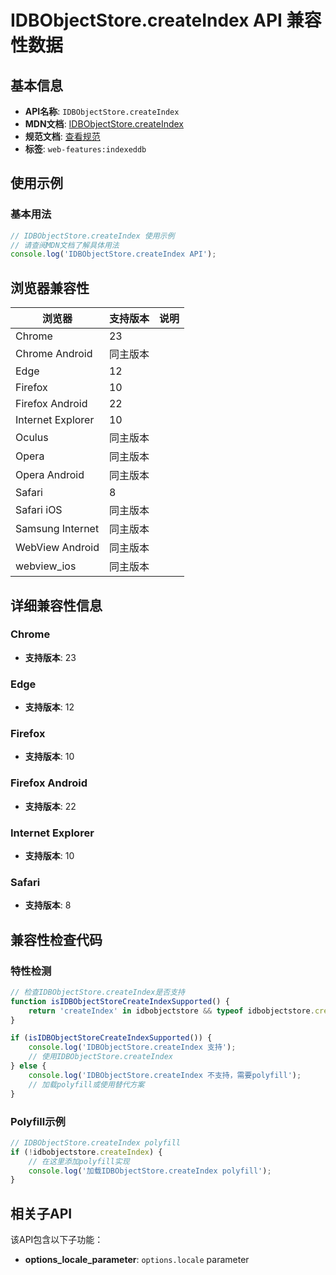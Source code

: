 # IDBObjectStore.createIndex API 兼容性数据

## 基本信息

- **API名称**: `IDBObjectStore.createIndex`
- **MDN文档**: [IDBObjectStore.createIndex](https://developer.mozilla.org/docs/Web/API/IDBObjectStore/createIndex)
- **规范文档**: [查看规范](https://w3c.github.io/IndexedDB/#ref-for-dom-idbobjectstore-createindex①)
- **标签**: `web-features:indexeddb`

## 使用示例

### 基本用法

```javascript
// IDBObjectStore.createIndex 使用示例
// 请查阅MDN文档了解具体用法
console.log('IDBObjectStore.createIndex API');
```

## 浏览器兼容性

| 浏览器 | 支持版本 | 说明 |
|--------|----------|------|
| Chrome | 23 |  |
| Chrome Android | 同主版本 |  |
| Edge | 12 |  |
| Firefox | 10 |  |
| Firefox Android | 22 |  |
| Internet Explorer | 10 |  |
| Oculus | 同主版本 |  |
| Opera | 同主版本 |  |
| Opera Android | 同主版本 |  |
| Safari | 8 |  |
| Safari iOS | 同主版本 |  |
| Samsung Internet | 同主版本 |  |
| WebView Android | 同主版本 |  |
| webview_ios | 同主版本 |  |

## 详细兼容性信息

### Chrome

- **支持版本**: 23

### Edge

- **支持版本**: 12

### Firefox

- **支持版本**: 10

### Firefox Android

- **支持版本**: 22

### Internet Explorer

- **支持版本**: 10

### Safari

- **支持版本**: 8

## 兼容性检查代码

### 特性检测

```javascript
// 检查IDBObjectStore.createIndex是否支持
function isIDBObjectStoreCreateIndexSupported() {
    return 'createIndex' in idbobjectstore && typeof idbobjectstore.createIndex === 'function';
}

if (isIDBObjectStoreCreateIndexSupported()) {
    console.log('IDBObjectStore.createIndex 支持');
    // 使用IDBObjectStore.createIndex
} else {
    console.log('IDBObjectStore.createIndex 不支持，需要polyfill');
    // 加载polyfill或使用替代方案
}
```

### Polyfill示例

```javascript
// IDBObjectStore.createIndex polyfill
if (!idbobjectstore.createIndex) {
    // 在这里添加polyfill实现
    console.log('加载IDBObjectStore.createIndex polyfill');
}
```

## 相关子API

该API包含以下子功能：

- **options_locale_parameter**: `options.locale` parameter

